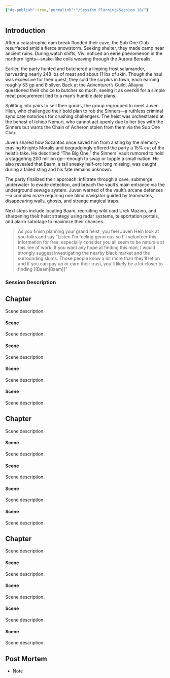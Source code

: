 ```yaml
---
{"dg-publish":true,"permalink":"/Session Planning/Session 10/"}
---
```



## Introduction
After a catastrophic dam break flooded their cave, the Sub One Club resurfaced amid a fierce snowstorm. Seeking shelter, they made camp near ancient ruins. During watch shifts, Vivi noticed an eerie phenomenon in the northern lights—snake-like coils weaving through the Aurora Borealis.

Earlier, the party hunted and butchered a limping frost salamander, harvesting nearly 248 lbs of meat and about 11 lbs of skin. Though the haul was excessive for their quest, they sold the surplus in town, each earning roughly 53 gp and 8 silver. Back at the Adventurer’s Guild, Allayna questioned their choice to butcher so much, seeing it as overkill for a simple meat procurement tied to a man’s humble date plans.

Splitting into pairs to sell their goods, the group regrouped to meet Juven Hien, who challenged their bold plan to rob the Sinners—a ruthless criminal syndicate notorious for crushing challengers. The heist was orchestrated at the behest of Ichico Nemuri, who cannot act openly due to her ties with the Sinners but wants the Chain of Acheron stolen from them via the Sub One Club.

Juven shared how Sozantos once saved him from a sting by the memory-erasing Knights Moralis and begrudgingly offered the party a 15% cut of the heist’s take. He described “The Big One,” the Sinners’ vault rumored to hold a staggering 200 million gp—enough to sway or topple a small nation. He also revealed that Baam, a tall sneaky half-orc long missing, was caught during a failed sting and his fate remains unknown.

The party finalized their approach: infiltrate through a cave, submerge underwater to evade detection, and breach the vault’s main entrance via the underground sewage system. Juven warned of the vault’s arcane defenses—a complex maze requiring one blind navigator guided by teammates, disappearing walls, ghosts, and strange magical traps.

Next steps include locating Baam, recruiting wild card Urek Mazino, and sharpening their heist strategy using radar systems, teleportation portals, and alarm sabotage to maximize their chances.


> As you finish planning your grand heist, you feel Juven Hein look at you folks and say "Listen I'm feeling generous so I'll volunteer this information for free, especially consider you all seem to be naturals at this line of work. If you want any hope at finding this man, I would strongly suggest investigating the nearby black market and the surrounding slums. Those people know a lot more than they'll let on and if you can pay up or earn their trust, you'll likely be a lot closer to finding [[Baam\|Baam]]"

### Session Description




## Chapter
Scene description.

#### Scene
Scene description.

#### Scene
Scene description.

#### Scene
Scene description.

#### Scene
Scene description.


## Chapter
Scene description.

#### Scene
Scene description.

#### Scene
Scene description.

#### Scene
Scene description.

#### Scene
Scene description.


## Chapter
Scene description.

#### Scene
Scene description.

#### Scene
Scene description.

#### Scene
Scene description.

#### Scene
Scene description.

## Post Mortem
- Note